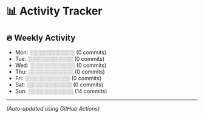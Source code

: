 # 📊 Activity Tracker

## 🔥 Weekly Activity

- Mon: ░░░░░░░░░░░░ (0 commits)
- Tue: ░░░░░░░░░░░░ (0 commits)
- Wed: ░░░░░░░░░░░░ (0 commits)
- Thu: ░░░░░░░░░░░░ (0 commits)
- Fri: ░░░░░░░░░░░░ (0 commits)
- Sat: ░░░░░░░░░░░░ (0 commits)
- Sun: ░░░░░░░░░░░░ (14 commits)

---

*(Auto-updated using GitHub Actions)*
